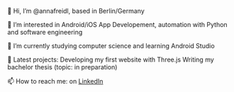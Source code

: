 👋 Hi, I’m @annafreidl, based in Berlin/Germany 

👀 I’m interested in Android/iOS App Developement, automation with Python and software engineering

🌱 I’m currently studying computer science and learning Android Studio

💞️ Latest projects: 
Developing my first website with Three.js
Writing my bachelor thesis (topic: in preparation) 

📫 How to reach me: on [LinkedIn](www.linkedin.com/in/anna-freidl-aaa017122)
